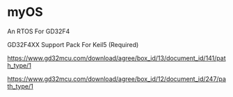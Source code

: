 # myOS
An RTOS For GD32F4


GD32F4XX Support Pack For Keil5 (Required)

https://www.gd32mcu.com/download/agree/box_id/13/document_id/141/path_type/1

https://www.gd32mcu.com/download/agree/box_id/12/document_id/247/path_type/1
